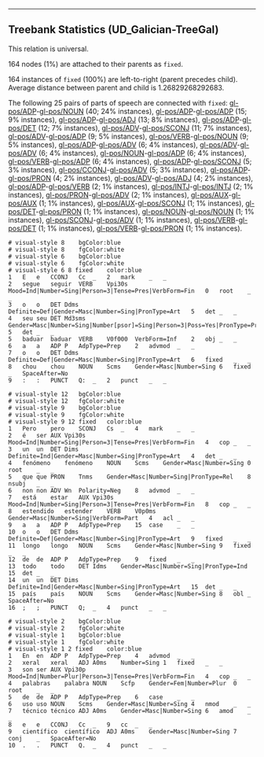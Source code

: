

--------------------------------------------------------------------------------

## Treebank Statistics (UD_Galician-TreeGal)

This relation is universal.

164 nodes (1%) are attached to their parents as `fixed`.

164 instances of `fixed` (100%) are left-to-right (parent precedes child).
Average distance between parent and child is 1.26829268292683.

The following 25 pairs of parts of speech are connected with `fixed`: [gl-pos/ADP]()-[gl-pos/NOUN]() (40; 24% instances), [gl-pos/ADP]()-[gl-pos/ADP]() (15; 9% instances), [gl-pos/ADP]()-[gl-pos/ADJ]() (13; 8% instances), [gl-pos/ADP]()-[gl-pos/DET]() (12; 7% instances), [gl-pos/ADV]()-[gl-pos/SCONJ]() (11; 7% instances), [gl-pos/ADV]()-[gl-pos/ADP]() (9; 5% instances), [gl-pos/VERB]()-[gl-pos/NOUN]() (9; 5% instances), [gl-pos/ADP]()-[gl-pos/ADV]() (6; 4% instances), [gl-pos/ADV]()-[gl-pos/ADV]() (6; 4% instances), [gl-pos/NOUN]()-[gl-pos/ADP]() (6; 4% instances), [gl-pos/VERB]()-[gl-pos/ADP]() (6; 4% instances), [gl-pos/ADP]()-[gl-pos/SCONJ]() (5; 3% instances), [gl-pos/CCONJ]()-[gl-pos/ADV]() (5; 3% instances), [gl-pos/ADP]()-[gl-pos/PRON]() (4; 2% instances), [gl-pos/ADV]()-[gl-pos/ADJ]() (4; 2% instances), [gl-pos/ADP]()-[gl-pos/VERB]() (2; 1% instances), [gl-pos/INTJ]()-[gl-pos/INTJ]() (2; 1% instances), [gl-pos/PRON]()-[gl-pos/ADV]() (2; 1% instances), [gl-pos/AUX]()-[gl-pos/AUX]() (1; 1% instances), [gl-pos/AUX]()-[gl-pos/SCONJ]() (1; 1% instances), [gl-pos/DET]()-[gl-pos/PRON]() (1; 1% instances), [gl-pos/NOUN]()-[gl-pos/NOUN]() (1; 1% instances), [gl-pos/SCONJ]()-[gl-pos/ADV]() (1; 1% instances), [gl-pos/VERB]()-[gl-pos/DET]() (1; 1% instances), [gl-pos/VERB]()-[gl-pos/PRON]() (1; 1% instances).


~~~ conllu
# visual-style 8	bgColor:blue
# visual-style 8	fgColor:white
# visual-style 6	bgColor:blue
# visual-style 6	fgColor:white
# visual-style 6 8 fixed	color:blue
1	E	e	CCONJ	Cc	_	2	mark	_	_
2	segue	seguir	VERB	Vpi30s	Mood=Ind|Number=Sing|Person=3|Tense=Pres|VerbForm=Fin	0	root	_	_
3	o	o	DET	Ddms	Definite=Def|Gender=Masc|Number=Sing|PronType=Art	5	det	_	_
4	seu	seu	DET	Md3sms	Gender=Masc|Number=Sing|Number[psor]=Sing|Person=3|Poss=Yes|PronType=Prs	5	det	_	_
5	baduar	baduar	VERB	V0f000	VerbForm=Inf	2	obj	_	_
6	a	a	ADP	P	AdpType=Prep	2	advmod	_	_
7	o	o	DET	Ddms	Definite=Def|Gender=Masc|Number=Sing|PronType=Art	6	fixed	_	_
8	chou	chou	NOUN	Scms	Gender=Masc|Number=Sing	6	fixed	_	SpaceAfter=No
9	:	:	PUNCT	Q:	_	2	punct	_	_

~~~


~~~ conllu
# visual-style 12	bgColor:blue
# visual-style 12	fgColor:white
# visual-style 9	bgColor:blue
# visual-style 9	fgColor:white
# visual-style 9 12 fixed	color:blue
1	Pero	pero	SCONJ	Cs	_	4	mark	_	_
2	é	ser	AUX	Vpi30s	Mood=Ind|Number=Sing|Person=3|Tense=Pres|VerbForm=Fin	4	cop	_	_
3	un	un	DET	Dims	Definite=Ind|Gender=Masc|Number=Sing|PronType=Art	4	det	_	_
4	fenómeno	fenómeno	NOUN	Scms	Gender=Masc|Number=Sing	0	root	_	_
5	que	que	PRON	Tnms	Gender=Masc|Number=Sing|PronType=Rel	8	nsubj	_	_
6	non	non	ADV	Wn	Polarity=Neg	8	advmod	_	_
7	está	estar	AUX	Vpi30s	Mood=Ind|Number=Sing|Person=3|Tense=Pres|VerbForm=Fin	8	cop	_	_
8	estendido	estender	VERB	V0p0ms	Gender=Masc|Number=Sing|VerbForm=Part	4	acl	_	_
9	a	a	ADP	P	AdpType=Prep	15	case	_	_
10	o	o	DET	Ddms	Definite=Def|Gender=Masc|Number=Sing|PronType=Art	9	fixed	_	_
11	longo	longo	NOUN	Scms	Gender=Masc|Number=Sing	9	fixed	_	_
12	de	de	ADP	P	AdpType=Prep	9	fixed	_	_
13	todo	todo	DET	Idms	Gender=Masc|Number=Sing|PronType=Ind	15	det	_	_
14	un	un	DET	Dims	Definite=Ind|Gender=Masc|Number=Sing|PronType=Art	15	det	_	_
15	país	país	NOUN	Scms	Gender=Masc|Number=Sing	8	obl	_	SpaceAfter=No
16	;	;	PUNCT	Q;	_	4	punct	_	_

~~~


~~~ conllu
# visual-style 2	bgColor:blue
# visual-style 2	fgColor:white
# visual-style 1	bgColor:blue
# visual-style 1	fgColor:white
# visual-style 1 2 fixed	color:blue
1	En	en	ADP	P	AdpType=Prep	4	advmod	_	_
2	xeral	xeral	ADJ	A0ms	Number=Sing	1	fixed	_	_
3	son	ser	AUX	Vpi30p	Mood=Ind|Number=Plur|Person=3|Tense=Pres|VerbForm=Fin	4	cop	_	_
4	palabras	palabra	NOUN	Scfp	Gender=Fem|Number=Plur	0	root	_	_
5	de	de	ADP	P	AdpType=Prep	6	case	_	_
6	uso	uso	NOUN	Scms	Gender=Masc|Number=Sing	4	nmod	_	_
7	técnico	técnico	ADJ	A0ms	Gender=Masc|Number=Sing	6	amod	_	_
8	e	e	CCONJ	Cc	_	9	cc	_	_
9	científico	científico	ADJ	A0ms	Gender=Masc|Number=Sing	7	conj	_	SpaceAfter=No
10	.	.	PUNCT	Q.	_	4	punct	_	_

~~~


